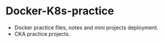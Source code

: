 # Docker-K8s-practice

* Docker practice files, notes and mini projects deployment.
* CKA practice projects.

